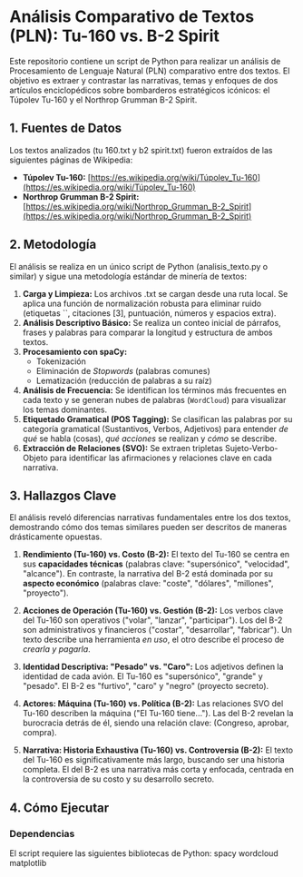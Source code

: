 # Análisis Comparativo de Textos (PLN): Tu-160 vs. B-2 Spirit

Este repositorio contiene un script de Python para realizar un análisis de Procesamiento de Lenguaje Natural (PLN) comparativo entre dos textos. El objetivo es extraer y contrastar las narrativas, temas y enfoques de dos artículos enciclopédicos sobre bombarderos estratégicos icónicos: el Túpolev Tu-160 y el Northrop Grumman B-2 Spirit.

## 1. Fuentes de Datos

Los textos analizados (tu 160.txt y b2 spirit.txt) fueron extraídos de las siguientes páginas de Wikipedia:

* **Túpolev Tu-160:** [https://es.wikipedia.org/wiki/Túpolev_Tu-160](https://es.wikipedia.org/wiki/Túpolev_Tu-160)
* **Northrop Grumman B-2 Spirit:** [https://es.wikipedia.org/wiki/Northrop_Grumman_B-2_Spirit](https://es.wikipedia.org/wiki/Northrop_Grumman_B-2_Spirit)

## 2. Metodología

El análisis se realiza en un único script de Python (analisis_texto.py o similar) y sigue una metodología estándar de minería de textos:

1.  **Carga y Limpieza:** Los archivos .txt se cargan desde una ruta local. Se aplica una función de normalización robusta para eliminar ruido (etiquetas ``, citaciones [3], puntuación, números y espacios extra).
2.  **Análisis Descriptivo Básico:** Se realiza un conteo inicial de párrafos, frases y palabras para comparar la longitud y estructura de ambos textos.
3.  **Procesamiento con spaCy:**
    * Tokenización
    * Eliminación de *Stopwords* (palabras comunes)
    * Lematización (reducción de palabras a su raíz)
4.  **Análisis de Frecuencia:** Se identifican los términos más frecuentes en cada texto y se generan nubes de palabras (`WordCloud`) para visualizar los temas dominantes.
5.  **Etiquetado Gramatical (POS Tagging):** Se clasifican las palabras por su categoría gramatical (Sustantivos, Verbos, Adjetivos) para entender *de qué* se habla (cosas), *qué acciones* se realizan y *cómo* se describe.
6.  **Extracción de Relaciones (SVO):** Se extraen tripletas Sujeto-Verbo-Objeto para identificar las afirmaciones y relaciones clave en cada narrativa.

## 3. Hallazgos Clave

El análisis reveló diferencias narrativas fundamentales entre los dos textos, demostrando cómo dos temas similares pueden ser descritos de maneras drásticamente opuestas.

1.  **Rendimiento (Tu-160) vs. Costo (B-2):** El texto del Tu-160 se centra en sus **capacidades técnicas** (palabras clave: "supersónico", "velocidad", "alcance"). En contraste, la narrativa del B-2 está dominada por su **aspecto económico** (palabras clave: "coste", "dólares", "millones", "proyecto").

2.  **Acciones de Operación (Tu-160) vs. Gestión (B-2):** Los verbos clave del Tu-160 son operativos ("volar", "lanzar", "participar"). Los del B-2 son administrativos y financieros ("costar", "desarrollar", "fabricar"). Un texto describe una herramienta *en uso*, el otro describe el proceso de *crearla y pagarla*.

3.  **Identidad Descriptiva: "Pesado" vs. "Caro":** Los adjetivos definen la identidad de cada avión. El Tu-160 es "supersónico", "grande" y "pesado". El B-2 es "furtivo", "caro" y "negro" (proyecto secreto).

4.  **Actores: Máquina (Tu-160) vs. Política (B-2):** Las relaciones SVO del Tu-160 describen la máquina ("El Tu-160 tiene..."). Las del B-2 revelan la burocracia detrás de él, siendo una relación clave: (Congreso, aprobar, compra).

5.  **Narrativa: Historia Exhaustiva (Tu-160) vs. Controversia (B-2):** El texto del Tu-160 es significativamente más largo, buscando ser una historia completa. El del B-2 es una narrativa más corta y enfocada, centrada en la controversia de su costo y su desarrollo secreto.

## 4. Cómo Ejecutar

### Dependencias

El script requiere las siguientes bibliotecas de Python:
spacy
wordcloud
matplotlib
